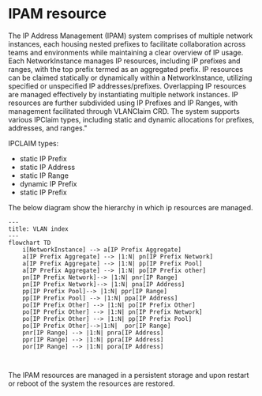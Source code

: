 # IPAM resource

The IP Address Management (IPAM) system comprises of multiple network instances, each housing nested prefixes to facilitate collaboration across teams and environments while maintaining a clear overview of IP usage. Each NetworkInstance manages IP resources, including IP prefixes and ranges, with the top prefix termed as an aggregated prefix. IP resources can be claimed statically or dynamically within a NetworkInstance, utilizing specified or unspecified IP addresses/prefixes. Overlapping IP resources are managed effectively by instantiating multiple network instances. IP resources are further subdivided using IP Prefixes and IP Ranges, with management facilitated through VLANClaim CRD. The system supports various IPClaim types, including static and dynamic allocations for prefixes, addresses, and ranges."





IPCLAIM types:
- static IP Prefix
- static IP Address
- static IP Range
- dynamic IP Prefix
- static IP Prefix

The below diagram show the hierarchy in which ip resources are managed.

```mermaid
---
title: VLAN index
---
flowchart TD
    i[NetworkInstance] --> a[IP Prefix Aggregate]
    a[IP Prefix Aggregate] --> |1:N| pn[IP Prefix Network]
    a[IP Prefix Aggregate] --> |1:N| pp[IP Prefix Pool]
    a[IP Prefix Aggregate] --> |1:N| po[IP Prefix other]
    pn[IP Prefix Network]--> |1:N| pnr[IP Range]
    pn[IP Prefix Network]--> |1:N| pna[IP Address]
    pp[IP Prefix Pool]--> |1:N| ppr[IP Range]
    pp[IP Prefix Pool] --> |1:N| ppa[IP Address]
    po[IP Prefix Other] --> |1:N| po[IP Prefix Other]
    po[IP Prefix Other] --> |1:N| pn[IP Prefix Network]
    po[IP Prefix Other] --> |1:N| pp[IP Prefix Pool]
    po[IP Prefix Other]-->|1:N|  por[IP Range]
    pnr[IP Range] --> |1:N| pnra[IP Address]
    ppr[IP Range] --> |1:N| ppra[IP Address]
    por[IP Range] --> |1:N| pora[IP Address]
    
    
```

The IPAM resources are managed in a persistent storage and upon restart or reboot of the system the resources are restored.
